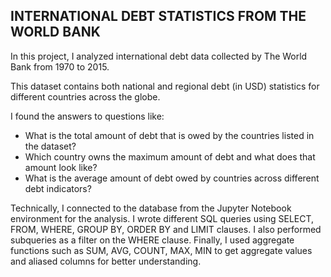 ## INTERNATIONAL DEBT STATISTICS FROM THE WORLD BANK

In this project, I analyzed international debt data collected by The World Bank from 1970 to 2015. 

This dataset contains both national and regional debt (in USD) statistics for different countries across the globe.

I found the answers to questions like:

- What is the total amount of debt that is owed by the countries listed in the dataset?
- Which country owns the maximum amount of debt and what does that amount look like?
- What is the average amount of debt owed by countries across different debt indicators?

Technically, I connected to the database from the Jupyter Notebook environment for the analysis. I wrote different SQL queries using SELECT, FROM, WHERE, GROUP BY, ORDER BY and LIMIT clauses. I also performed subqueries as a filter on the WHERE clause. Finally, I used aggregate functions such as SUM, AVG, COUNT, MAX, MIN to get aggregate values and aliased columns for better understanding. 
